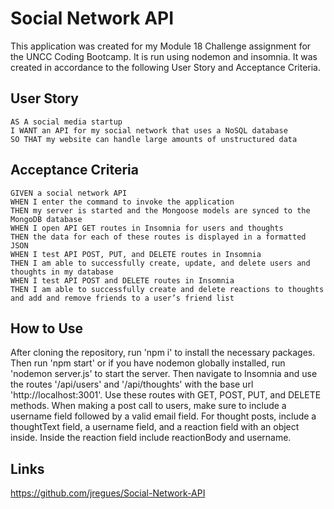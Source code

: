 # Social Network API

This application was created for my Module 18 Challenge assignment for the UNCC Coding Bootcamp. It is run using nodemon and insomnia. It was created in accordance to the following User Story and Acceptance Criteria.

## User Story
```
AS A social media startup
I WANT an API for my social network that uses a NoSQL database
SO THAT my website can handle large amounts of unstructured data
```
## Acceptance Criteria
```
GIVEN a social network API
WHEN I enter the command to invoke the application
THEN my server is started and the Mongoose models are synced to the MongoDB database
WHEN I open API GET routes in Insomnia for users and thoughts
THEN the data for each of these routes is displayed in a formatted JSON
WHEN I test API POST, PUT, and DELETE routes in Insomnia
THEN I am able to successfully create, update, and delete users and thoughts in my database
WHEN I test API POST and DELETE routes in Insomnia
THEN I am able to successfully create and delete reactions to thoughts and add and remove friends to a user’s friend list
```
## How to Use
After cloning the repository, run 'npm i' to install the necessary packages. Then run 'npm start' or if you have nodemon globally installed, run 'nodemon server.js' to start the server. Then navigate to Insomnia and use the routes '/api/users' and '/api/thoughts' with the base url 'http://localhost:3001'. Use these routes with GET, POST, PUT, and DELETE methods. When making a post call to users, make sure to include a username field followed by a valid email field. For thought posts, include a thoughtText field, a username field, and a reaction field with an object inside. Inside the reaction field include reactionBody and username.

## Links

https://github.com/jregues/Social-Network-API
